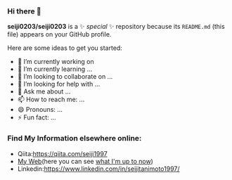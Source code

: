 ### Hi there 👋


**seiji0203/seiji0203** is a ✨ _special_ ✨ repository because its `README.md` (this file) appears on your GitHub profile.

Here are some ideas to get you started:

- 🔭 I’m currently working on 
- 🌱 I’m currently learning ...
- 👯 I’m looking to collaborate on ...
- 🤔 I’m looking for help with ...
- 💬 Ask me about ...
- 📫 How to reach me: ...
- 😄 Pronouns: ...
- ⚡ Fun fact: ...


### Find My Information elsewhere online:
- Qiita:https://qiita.com/seiji1997
- [My Web](https://www.seijitanimoto1997.com/)(here you can see [what I'm up to now]())
- Linkedin:https://www.linkedin.com/in/seijitanimoto1997/
